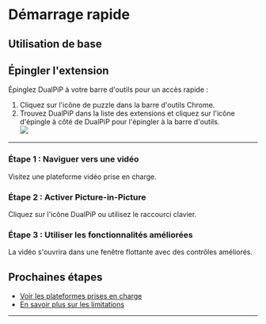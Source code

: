 # Démarrage rapide

## Utilisation de base

## Épingler l'extension

Épinglez DualPiP à votre barre d'outils pour un accès rapide :

1. Cliquez sur l'icône de puzzle dans la barre d'outils Chrome.
2. Trouvez DualPiP dans la liste des extensions et cliquez sur l'icône d'épingle à côté de DualPiP pour l'épingler à la barre d'outils.  
   ![](https://static.dualpip.cc/doc_image/pin_extension.webp?v=1.1.0)

---

### Étape 1 : Naviguer vers une vidéo

Visitez une plateforme vidéo prise en charge.

### Étape 2 : Activer Picture-in-Picture

Cliquez sur l'icône DualPiP ou utilisez le raccourci clavier.

### Étape 3 : Utiliser les fonctionnalités améliorées

La vidéo s'ouvrira dans une fenêtre flottante avec des contrôles améliorés.

## Prochaines étapes

- [Voir les plateformes prises en charge](/fr/video-platforms-support)
- [En savoir plus sur les limitations](/fr/limitations)

---
